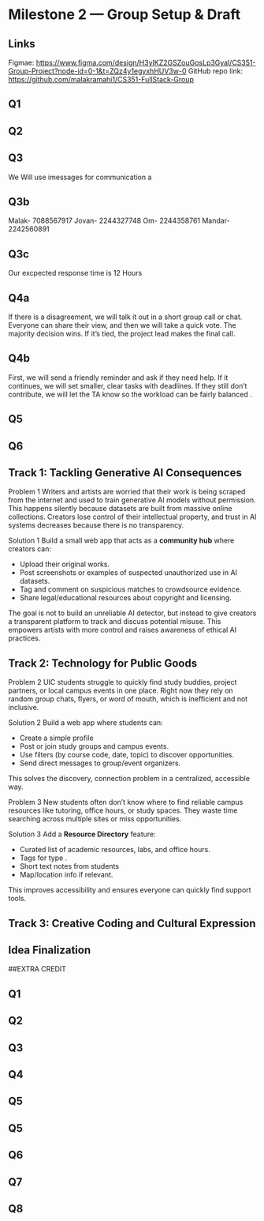 # Milestone 2 — Group Setup & Draft

## Links

Figmae: https://www.figma.com/design/H3yIKZ2GSZouGosLp3Gyal/CS351-Group-Project?node-id=0-1&t=ZQz4y1egyxhHUV3w-0
GitHub repo link: https://github.com/malakramahi1/CS351-FullStack-Group

## Q1
## Q2

## Q3
We Will use imessages for communication 
a                                           
## Q3b
Malak- 7088567917 
Jovan- 2244327748
Om- 2244358761
Mandar- 2242560891

## Q3c           
Our excpected response time is 12 Hours 
                                
## Q4a
If there is a disagreement, we will talk it out in a short group call or chat.
Everyone can share their view, and then we will take a quick vote.
The majority decision wins. If it’s tied, the project lead makes the final
call.

## Q4b
First, we will send a friendly reminder and ask if they need help. If it 
continues, we will set smaller, clear tasks with deadlines. If they still 
don’t contribute, we will let the TA know so the workload can be fairly balanced
.                                           
## Q5
## Q6
                                            
## Track 1: Tackling Generative AI Consequences

  Problem 1
Writers and artists are worried that their work is being scraped from the internet and used to train generative AI models without permission. This happens silently because datasets are built from massive online collections. Creators lose control of their intellectual property, and trust in AI systems decreases because there is no transparency.
 
Solution 1
Build a small web app that acts as a **community hub** where creators can:
- Upload their original works.  
- Post screenshots or examples of suspected unauthorized use in AI datasets.  
- Tag and comment on suspicious matches to crowdsource evidence.  
- Share legal/educational resources about copyright and licensing.  

The goal is not to build an unreliable AI detector, but instead to give creators a transparent platform to track and discuss potential misuse. This empowers artists with more control and raises awareness of ethical AI practices.


## Track 2: Technology for Public Goods

  Problem 2
UIC students struggle to quickly find study buddies, project partners, or local campus events in one place. Right now they rely on random group chats, flyers, or word of mouth, which is inefficient and not inclusive.

  Solution 2
Build a web app where students can:
- Create a simple profile  
- Post or join study groups and campus events.  
- Use filters (by course code, date, topic) to discover opportunities.  
- Send direct messages to group/event organizers.  

This solves the discovery, connection problem in a centralized, accessible way.


  Problem 3
New students often don’t know where to find reliable campus resources like tutoring, office hours, or study spaces. They waste time searching across multiple sites or miss opportunities.

  Solution 3
Add a **Resource Directory** feature:
- Curated list of academic resources, labs, and office hours.  
- Tags for type .  
- Short text notes from students  
- Map/location info if relevant.  

This improves accessibility and ensures everyone can quickly find support tools.


## Track 3: Creative Coding and Cultural Expression

## Idea Finalization

##EXTRA CREDIT 
## Q1
## Q2
## Q3
## Q4
## Q5
## Q5
## Q6
## Q7
## Q8
